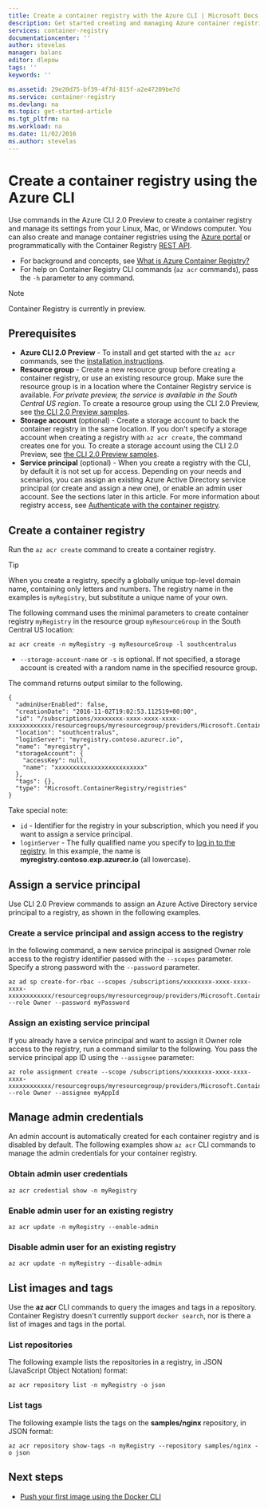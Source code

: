 ```yaml
---
title: Create a container registry with the Azure CLI | Microsoft Docs
description: Get started creating and managing Azure container registries with the Azure CLI 2.0 Preview
services: container-registry
documentationcenter: ''
author: stevelas
manager: balans
editor: dlepow
tags: ''
keywords: ''

ms.assetid: 29e20d75-bf39-4f7d-815f-a2e47209be7d
ms.service: container-registry
ms.devlang: na
ms.topic: get-started-article
ms.tgt_pltfrm: na
ms.workload: na
ms.date: 11/02/2016
ms.author: stevelas
---
```

# Create a container registry using the Azure CLI
Use commands in the Azure CLI 2.0 Preview to create a container registry and manage its settings from your Linux, Mac, or Windows computer. You can also create and manage container registries using the [Azure portal](container-registry-get-started-portal.md) or programmatically with the Container Registry [REST API](https://go.microsoft.com/fwlink/p/?linkid=834376).


* For background and concepts, see [What is Azure Container Registry?](container-registry-intro.md)
* For help on Container Registry CLI commands (`az acr` commands), pass the `-h` parameter to any command.

> [!NOTE]
> Container Registry is currently in preview.
> 
> 

## Prerequisites
* **Azure CLI 2.0 Preview** - To install and get started with the `az acr` commands, see the [installation instructions](container-registry-get-started-azure-cli-install.md). 
* **Resource group** - Create a new resource group before creating a container registry, or use an existing resource group. Make sure the resource group is in a location where the Container Registry service is available. *For private preview, the service is available in the South Central US region.* To create a resource group using the CLI 2.0 Preview, see [the CLI 2.0 Preview samples](https://github.com/Azure/azure-cli-samples/tree/master/arm). 
* **Storage account** (optional) - Create a storage account to back the container registry in the same location. If you don't specify a storage account when creating a registry with `az acr create`, the command creates one for you. To create a storage account using the CLI 2.0 Preview, see [the CLI 2.0 Preview samples](https://github.com/Azure/azure-cli-samples/tree/master/storage).
* **Service principal** (optional) - When you create a registry with the CLI, by default it is not set up for access. Depending on your needs and scenarios, you can assign an existing Azure Active Directory service principal (or create and assign a new one), or enable an admin user account. See the sections later in this article. For more information about registry access, see [Authenticate with the container registry](container-registry-authenticate.md). 

## Create a container registry
Run the `az acr create` command to create a container registry. 

> [!TIP]
> When you create a registry, specify a globally unique top-level domain name, containing only letters and numbers. The registry name in the examples is `myRegistry`, but substitute a unique name of your own. 
> 
> 

The following command uses the minimal parameters to create container registry `myRegistry` in the resource group `myResourceGroup` in the South Central US location:

```azurecli
az acr create -n myRegistry -g myResourceGroup -l southcentralus
```

* `--storage-account-name` or `-s` is optional. If not specified, a storage account is created with a random name in the specified resource group.

The command returns output similar to the following. 

```
{
  "adminUserEnabled": false,
  "creationDate": "2016-11-02T19:02:53.112519+00:00",
  "id": "/subscriptions/xxxxxxxx-xxxx-xxxx-xxxx-xxxxxxxxxxxx/resourcegroups/myresourcegroup/providers/Microsoft.ContainerRegistry/registries/myregistry",
  "location": "southcentralus",
  "loginServer": "myregistry.contoso.azurecr.io",
  "name": "myregistry",
  "storageAccount": {
    "accessKey": null,
    "name": "xxxxxxxxxxxxxxxxxxxxxxxxx"
  },
  "tags": {},
  "type": "Microsoft.ContainerRegistry/registries"
}
```
Take special note:

* `id` - Identifier for the registry in your subscription, which you need if you want to assign a service principal. 
* `loginServer` - The fully qualified name you specify to [log in to the registry](container-registry-authentication.md). In this example, the name is **myregistry.contoso.exp.azurecr.io** (all lowercase).

## Assign a service principal
Use CLI 2.0 Preview commands to assign an Azure Active Directory service principal to a registry, as shown in the following examples. 

### Create a service principal and assign access to the registry
In the following command, a new service principal is assigned Owner role access to the registry identifier passed with the `--scopes` parameter. Specify a strong password with the `--password` parameter.

```azurecli
az ad sp create-for-rbac --scopes /subscriptions/xxxxxxxx-xxxx-xxxx-xxxx-xxxxxxxxxxxx/resourcegroups/myresourcegroup/providers/Microsoft.ContainerRegistry/registries/myregistry --role Owner --password myPassword
```



### Assign an existing service principal
If you already have a service principal and want to assign it Owner role access to the registry, run a command similar to the following. You pass the service principal app ID using the `--assignee` parameter:

```azurecli
az role assignment create --scope /subscriptions/xxxxxxxx-xxxx-xxxx-xxxx-xxxxxxxxxxxx/resourcegroups/myresourcegroup/providers/Microsoft.ContainerRegistry/registries/myregistry --role Owner --assignee myAppId
```



## Manage admin credentials
An admin account is automatically created for each container registry and is disabled by default. The following examples show `az acr` CLI commands to manage the admin credentials for your container registry.

### Obtain admin user credentials
```azurecli
az acr credential show -n myRegistry
```

### Enable admin user for an existing registry
```azurecli
az acr update -n myRegistry --enable-admin
```

### Disable admin user for an existing registry
```azurecli
az acr update -n myRegistry --disable-admin
```

## List images and tags
Use the **az acr** CLI commands to query the images and tags in a repository. Container Registry doesn't currently support `docker search`, nor is there a list of images and tags in the portal.


### List repositories
The following example lists the repositories in a registry, in JSON (JavaScript Object Notation) format:

```azurecli
az acr repository list -n myRegistry -o json
```

### List tags
The following example lists the tags on the **samples/nginx** repository, in JSON format:

```azurecli
az acr repository show-tags -n myRegistry --repository samples/nginx -o json
```

## Next steps
* [Push your first image using the Docker CLI](container-registry-get-started-docker-cli.md)

